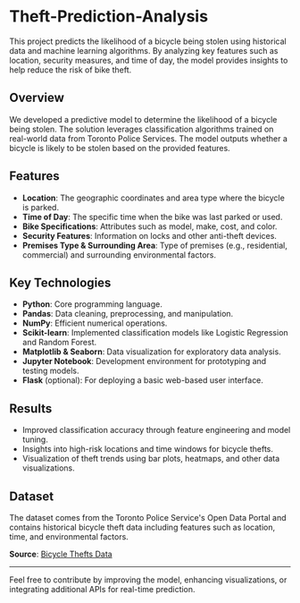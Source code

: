 # Theft-Prediction-Analysis

This project predicts the likelihood of a bicycle being stolen using historical data and machine learning algorithms. By analyzing key features such as location, security measures, and time of day, the model provides insights to help reduce the risk of bike theft.

## Overview

We developed a predictive model to determine the likelihood of a bicycle being stolen. The solution leverages classification algorithms trained on real-world data from Toronto Police Services. The model outputs whether a bicycle is likely to be stolen based on the provided features.

## Features

- **Location**: The geographic coordinates and area type where the bicycle is parked.
- **Time of Day**: The specific time when the bike was last parked or used.
- **Bike Specifications**: Attributes such as model, make, cost, and color.
- **Security Features**: Information on locks and other anti-theft devices.
- **Premises Type & Surrounding Area**: Type of premises (e.g., residential, commercial) and surrounding environmental factors.

## Key Technologies

- **Python**: Core programming language.
- **Pandas**: Data cleaning, preprocessing, and manipulation.
- **NumPy**: Efficient numerical operations.
- **Scikit-learn**: Implemented classification models like Logistic Regression and Random Forest.
- **Matplotlib & Seaborn**: Data visualization for exploratory data analysis.
- **Jupyter Notebook**: Development environment for prototyping and testing models.
- **Flask** (optional): For deploying a basic web-based user interface.

## Results

- Improved classification accuracy through feature engineering and model tuning.
- Insights into high-risk locations and time windows for bicycle thefts.
- Visualization of theft trends using bar plots, heatmaps, and other data visualizations.

## Dataset
The dataset comes from the Toronto Police Service's Open Data Portal and contains historical bicycle theft data including features such as location, time, and environmental factors.

**Source**: [Bicycle Thefts Data](https://data.torontopolice.on.ca/pages/bicycle-thefts)

---

Feel free to contribute by improving the model, enhancing visualizations, or integrating additional APIs for real-time prediction.
